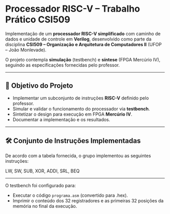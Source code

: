 # Processador RISC-V – Trabalho Prático CSI509

Implementação de um **processador RISC-V simplificado** com caminho de dados e unidade de controle em **Verilog**, desenvolvido como parte da disciplina **CSI509 – Organização e Arquitetura de Computadores II** (UFOP – João Monlevade).

O projeto contempla **simulação** (testbench) e **síntese** (FPGA Mercúrio IV), seguindo as especificações fornecidas pelo professor.

---

## 📌 Objetivo do Projeto

- Implementar um subconjunto de instruções **RISC-V** definido pelo professor.
- Simular e validar o funcionamento do processador via **testbench**.
- Sintetizar o design para execução em FPGA **Mercúrio IV**.
- Documentar a implementação e os resultados.
---

## 🛠 Conjunto de Instruções Implementadas

De acordo com a tabela fornecida, o grupo implementou as seguintes instruções:

LW, SW, SUB, XOR, ADDI, SRL, BEQ

---

O testbench foi configurado para:

* Executar o código `programa.asm` (convertido para .hex).
* Imprimir o conteúdo dos 32 registradores e as primeiras 32 posições da memória no final da execução.
